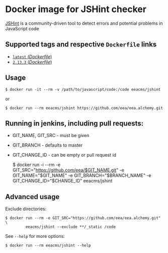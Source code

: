 # Docker image for JSHint checker

[JSHint](http://jshint.com/) is a community-driven tool to detect errors and potential problems in JavaScript code

## Supported tags and respective `Dockerfile` links

- [`latest` (*Dockerfile*)](https://github.com/eea/eea.docker.jshint/blob/master/Dockerfile)
- [`2.13.3` (*Dockerfile*)](https://github.com/eea/eea.docker.jshint/blob/2.13.3/Dockerfile)

## Usage

    $ docker run -it --rm -v /path/to/javascript/code:/code eeacms/jshint

or

    $ docker run --rm eeacms/jshint https://github.com/eea/eea.alchemy.git

## Running in jenkins, including pull requests:

* GIT_NAME, GIT_SRC  - must be given
* GIT_BRANCH - defaults to master
* GIT_CHANGE_ID - can be empty or pull request id

    $ docker run -i --rm -e GIT_SRC="https://github.com/eea/$GIT_NAME.git" -e GIT_NAME="$GIT_NAME" -e GIT_BRANCH="$BRANCH_NAME" -e GIT_CHANGE_ID="$CHANGE_ID" eeacms/jshint

## Advanced usage

Exclude directories:


    $ docker run --rm -e GIT_SRC="https://github.com/eea/eea.alchemy.git" \
             eeacms/jshint --exclude **/_static /code


See `--help` for more options:


    $ docker run --rm eeacms/jshint --help



